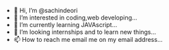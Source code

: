 - 👋 Hi, I’m @sachindeori
- 👀 I’m interested in coding,web developing...
- 🌱 I’m currently learning JAVAscript...
- 💞️ I’m looking internships and to learn new things...
- 📫 How to reach me email me on my email address...

<!---
sachindeori/sachindeori is a ✨ special ✨ repository because its `README.md` (this file) appears on your GitHub profile.
You can click the Preview link to take a look at your changes.
--->
